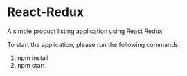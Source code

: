# React-Redux
A simple product listing application using React Redux

To start the application, please run the following commands:
1. npm install
2. npm start

